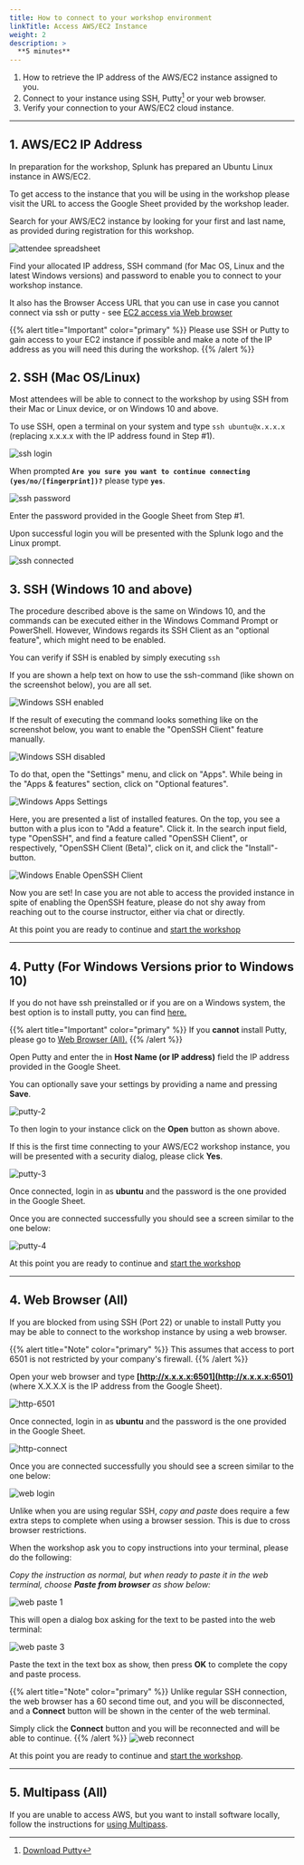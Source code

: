 ```yaml
---
title: How to connect to your workshop environment
linkTitle: Access AWS/EC2 Instance
weight: 2
description: > 
  **5 minutes**
---
```


1. How to retrieve the IP address of the AWS/EC2 instance assigned to you.
2. Connect to your instance using SSH, Putty[^1] or your web browser.
3. Verify your connection to your AWS/EC2 cloud instance.

---

## 1. AWS/EC2 IP Address

In preparation for the workshop, Splunk has prepared an Ubuntu Linux instance in AWS/EC2.

To get access to the instance that you will be using in the workshop please visit the URL to access the Google Sheet provided by the workshop leader.

Search for your AWS/EC2 instance by looking for your first  and last name, as provided during registration for this workshop.

![attendee spreadsheet](../../images/spreadsheet-info.png)

Find your allocated IP address, SSH command (for Mac OS, Linux and the latest Windows versions) and password to enable you to connect to your workshop instance.

It also has the Browser Access URL that you can use in case you cannot connect via ssh or putty - see [EC2 access via Web browser](#4-web-browser-all)

{{% alert title="Important" color="primary" %}}
Please use SSH or Putty  to gain access to your EC2 instance if possible and
make a note of the IP address as you will need this during the workshop.
{{% /alert %}}

## 2. SSH (Mac OS/Linux)

Most attendees will be able to connect to the workshop by using SSH from their Mac or Linux device, or on Windows 10 and above.

To use SSH, open a terminal on your system and type `ssh ubuntu@x.x.x.x` (replacing x.x.x.x with the IP address found in Step #1).

![ssh login](../../images/ssh-1.png)

When prompted **`Are you sure you want to continue connecting (yes/no/[fingerprint])?`** please type **`yes`**.

![ssh password](../../images/ssh-2.png)

Enter the password provided in the Google Sheet from Step #1.

Upon successful login you will be presented with the Splunk logo and the Linux prompt.

![ssh connected](../../images/ssh-3.png)

## 3. SSH (Windows 10 and above)

The procedure described above is the same on Windows 10, and the commands can be executed either in the Windows Command Prompt or PowerShell.
However, Windows regards its SSH Client as an "optional feature", which might need to be enabled.

You can verify if SSH is enabled by simply executing `ssh`

If you are shown a help text on how to use the ssh-command (like shown on the screenshot below), you are all set.

![Windows SSH enabled](../../images/windows-ssh-enabled-feedback.png)

If the result of executing the command looks something like on the screenshot below, you want to enable the "OpenSSH Client" feature manually.

![Windows SSH disabled](../../images/windows-ssh-disabled-feedback.png)

To do that, open the "Settings" menu, and click on "Apps". While being in the "Apps & features" section, click on "Optional features".

![Windows Apps Settings](../../images/windows-gui-optionalfeatures.png)

Here, you are presented a list of installed features. On the top, you see a button with a plus icon to "Add a feature". Click it.
In the search input field, type "OpenSSH", and find a feature called "OpenSSH Client",  or respectively, "OpenSSH Client (Beta)", click on it, and click the "Install"-button.

![Windows Enable OpenSSH Client](../../images/windows-enable-openssh-client.png)

Now you are set! In case you are not able to access the provided instance in spite of enabling the OpenSSH feature, please do not shy away from reaching
out to the course instructor, either via chat or directly.

At this point you are ready to continue and [start the workshop](../../gdi/k3s/)

---

## 4. Putty (For Windows Versions prior to Windows 10)

If you do not have ssh preinstalled or if you are on a Windows system,  the best option is to install putty, you can find [here.](https://www.putty.org/)

{{% alert title="Important" color="primary" %}}
If you **cannot** install Putty, please go to [Web Browser (All).](./#4-web-browser-all)
{{% /alert %}}
  
Open Putty and enter the in **Host Name (or IP address)** field the IP address provided in the Google Sheet.

You can optionally save your settings by providing a name and pressing **Save**.

![putty-2](../../images//putty-settings.png)

To then login to your instance click on the **Open** button as shown above.

If this is the first time connecting to your AWS/EC2 workshop instance, you will be presented with a security dialog, please click **Yes**.

![putty-3](../../images//putty-security.png)

Once connected, login in as **ubuntu** and the password is the one provided in the Google Sheet.

Once you are connected successfully you should see a screen similar to the one below:

![putty-4](../../images//putty-loggedin.png)

At this point you are ready to continue and [start the workshop](../../gdi/k3s/)

---

## 4. Web Browser (All)

If you are blocked from using SSH (Port 22) or unable to install Putty you may be able to connect to the workshop instance by using a web browser.

{{% alert title="Note" color="primary" %}}
This assumes that access to port 6501 is not restricted by your company's firewall.
{{% /alert %}}

Open your web browser and type **[http://x.x.x.x:6501](http://x.x.x.x:6501)** (where X.X.X.X is the IP address from the Google Sheet).

![http-6501](../../images//shellinabox-url.png)

Once connected, login in as **ubuntu** and the password is the one provided in the Google Sheet.

![http-connect](../../images//shellinabox-connect.png)

Once you are connected successfully you should see a screen similar to the one below:

![web login](../../images//shellinabox-login.png)

Unlike when you are using regular SSH, *copy and paste* does require a few extra steps to complete when using a browser session. This is due to cross browser restrictions.

When the workshop ask you to copy instructions into your terminal, please do the following:

*Copy the instruction as normal, but when ready to paste it in the web terminal, choose **Paste from browser** as show below:*

![web paste 1](../../images//shellinabox-paste-browser.png)

This will open a dialog box asking for the text to be pasted into the web terminal:

![web paste 3](../../images//shellinabox-example-1.png)

Paste the text in the text box as show, then press **OK** to complete the copy and paste process.

{{% alert title="Note" color="primary" %}}
Unlike regular SSH connection, the web browser has a 60 second time out, and you will be disconnected, and a **Connect** button will be shown in the center of the web terminal.

Simply click the **Connect** button and you will be reconnected and will be able to continue.
{{% /alert %}}
![web reconnect](../../images//shellinabox-reconnect.png)

At this point you are ready to continue and [start the workshop](../gdi/k3s/).

---

## 5. Multipass (All)

If you are unable to access AWS, but you want to install software locally, follow the instructions for [using Multipass](https://github.com/signalfx/observability-workshop/blob/main/multipass/README.md).

[^1]: [Download Putty](https://www.chiark.greenend.org.uk/~sgtatham/putty/)
